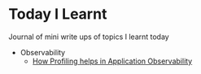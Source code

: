# Today I Learnt

Journal of mini write ups of topics I learnt today

* Observability
	* [How Profiling helps in Application Observability](Observability/how-profiling-helps-in-application-observability.md)
